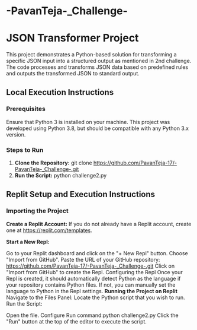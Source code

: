 # -PavanTeja-\_Challenge-

# JSON Transformer Project

This project demonstrates a Python-based solution for transforming a specific JSON input into a structured output as mentioned in 2nd challenge.
The code processes and transforms JSON data based on predefined rules and outputs the transformed JSON to standard output.

## Local Execution Instructions

### Prerequisites

Ensure that Python 3 is installed on your machine. This project was developed using Python 3.8, but should be compatible with any Python 3.x version.

### Steps to Run

1. **Clone the Repository:**
   git clone https://github.com/PavanTeja-17/-PavanTeja-_Challenge-.git
2. **Run the Script:**
   python challenge2.py

## Replit Setup and Execution Instructions

### Importing the Project

**Create a Replit Account:**
If you do not already have a Replit account, create one at https://replit.com/templates.

**Start a New Repl:**

Go to your Replit dashboard and click on the "+ New Repl" button.
Choose "Import from GitHub".
Paste the URL of your GitHub repository: https://github.com/PavanTeja-17/-PavanTeja-_Challenge-.git
Click on "Import from GitHub" to create the Repl.
Configuring the Repl
Once your Repl is created, it should automatically detect Python as the language if your repository contains Python files. If not, you can manually set the language to Python in the Repl settings.
**Running the Project on Replit**
Navigate to the Files Panel:
Locate the Python script that you wish to run.
Run the Script:

Open the file.
Configure Run command:python challenge2.py
Click the "Run" button at the top of the editor to execute the script.
